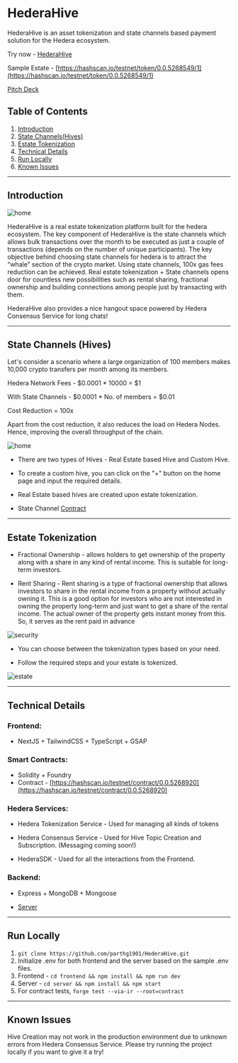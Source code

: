 # HederaHive
HederaHive is an asset tokenization and state channels based payment solution for the Hedera ecosystem.

Try now - [HederaHive](https://www.hederahive.tech/)

Sample Estate - [https://hashscan.io/testnet/token/0.0.5268549/1](https://hashscan.io/testnet/token/0.0.5268549/1)

[Pitch Deck](https://www.canva.com/design/DAGZpt4YH3c/ISQvnXIYh1T8BH4pIzA_og/view?utm_content=DAGZpt4YH3c&utm_campaign=designshare&utm_medium=link2&utm_source=uniquelinks&utlId=h08ec5ac23d)

## Table of Contents
1. [Introduction](#introduction)
2. [State Channels(Hives)](#state-channels)
3. [Estate Tokenization](#estate-tokenization)
4. [Technical Details](#technical-details)
5. [Run Locally](#run-locally)
6. [Known Issues](#known-issues)

---


## Introduction

![home](https://rose-melodic-felidae-510.mypinata.cloud/ipfs/QmRxE14TvV1EiLy3KVQkfh4Kw4BEUc2RYPBPi23BcRZd9X)

HederaHive is a real estate tokenization platform built for the hedera ecosystem. The key component of HederaHive is the state channels which allows bulk transactions over the month to be executed as just a couple of transactions (depends on the number of unique participants). The key objective behind choosing state channels for hedera is to attract the “whale” section of the crypto market. Using state channels, 100x gas fees reduction can be achieved. Real estate tokenization + State channels opens door for countless new possibilities such as rental sharing, fractional ownership and building connections among people just by transacting with them. 

HederaHive also provides a nice hangout space powered by Hedera Consensus Service for long chats!

---

## State Channels (Hives)

Let's consider a scenario where a large organization of 100 members makes 10,000 crypto transfers per month among its members. 

Hedera Network Fees - $0.0001 * 10000 = $1

With State Channels - $0.0001 * No. of members = $0.01

Cost Reduction = 100x

Apart from the cost reduction, it also reduces the load on Hedera Nodes. Hence, improving the overall throughput of the chain.

![home](https://rose-melodic-felidae-510.mypinata.cloud/ipfs/QmQbYVZj6RbyAGYzQRSxsvYLkdqEWJfqUPLp5N6VoUUomK)

- There are two types of Hives - Real Estate based Hive and Custom Hive.

- To create a custom hive, you can click on the "+" button on the home page and input the required details.

- Real Estate based hives are created upon estate tokenization.

- State Channel [Contract](https://github.com/parthg1901/HederaHive/blob/main/contracts/src/MultiPartyStateChannel.sol)

---

## Estate Tokenization

 - Fractional Ownership - allows holders to get ownership of the property along with a share in any kind of rental income. This is suitable for long-term investors. 

 - Rent Sharing - Rent sharing is a type of fractional ownership that allows investors to share in the rental income from a property without actually owning it. This is a good option for investors who are not interested in owning the property long-term and just want to get a share of the rental income. The actual owner of the property gets instant money from this. So, it serves as the rent paid in advance

![security](https://rose-melodic-felidae-510.mypinata.cloud/ipfs/QmNdvxjRupSDPVqtegkcgXh6By7SfQWDL7Py3hMtCNU91u)

- You can choose between the tokenization types based on your need.

- Follow the required steps and your estate is tokenized.

![estate](https://rose-melodic-felidae-510.mypinata.cloud/ipfs/QmaKRfpvmGT25XSa64QagwqwcVCG4Sa1mhzYCJHQKFqR9W)

---

## Technical Details

### Frontend:
- NextJS + TailwindCSS + TypeScript + GSAP

### Smart Contracts:
- Solidity + Foundry
- Contract -  [https://hashscan.io/testnet/contract/0.0.5268920](https://hashscan.io/testnet/contract/0.0.5268920)

### Hedera Services:
- Hedera Tokenization Service - Used for managing all kinds of tokens

- Hedera Consensus Service - Used for Hive Topic Creation and Subscription. (Messaging coming soon!)

- HederaSDK - Used for all the interactions from the Frontend.

### Backend:
- Express + MongoDB + Mongoose

- [Server](https://hederahive.onrender.com)

---

## Run Locally
1. ```git clone https://github.com/parthg1901/HederaHive.git```
2. Initialize .env for both frontend and the server based on the sample .env files.
3. Frontend - ```cd frontend && npm install && npm run dev```
4. Server - ```cd server && npm install && npm start```
5. For contract tests, ```forge test --via-ir --root=contract```
---

## Known Issues

Hive Creation may not work in the production environment due to unknown errors from Hedera Consensus Service. Please try running the project locally if you want to give it a try!
